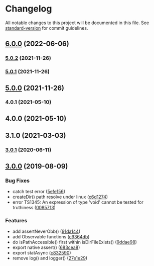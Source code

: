 # Changelog

All notable changes to this project will be documented in this file. See [standard-version](https://github.com/conventional-changelog/standard-version) for commit guidelines.

## [6.0.0](https://github.com/waitingsong/node-rxwalker/compare/v5.0.2...v6.0.0) (2022-06-06)

### [5.0.2](https://github.com/waitingsong/node-rxwalker/compare/v5.0.1...v5.0.2) (2021-11-26)

### [5.0.1](https://github.com/waitingsong/node-rxwalker/compare/v5.0.0...v5.0.1) (2021-11-26)

## [5.0.0](https://github.com/waitingsong/node-rxwalker/compare/v4.0.1...v5.0.0) (2021-11-26)

### 4.0.1 (2021-05-10)

## 4.0.0 (2021-05-10)

## 3.1.0 (2021-03-03)

### [3.0.1](https://github.com/waitingsong/npm-base/compare/v3.0.0...v3.0.1) (2020-06-11)

## [3.0.0](https://github.com/waitingsong/node-rxwalker/compare/v2.2.0...v3.0.0) (2019-08-09)


### Bug Fixes

* catch test error ([5efe156](https://github.com/waitingsong/node-rxwalker/commit/5efe156))
* createDir() path resolve under linux ([c6d1274](https://github.com/waitingsong/node-rxwalker/commit/c6d1274))
* error TS1345: An expression of type 'void' cannot be tested for truthiness ([0085713](https://github.com/waitingsong/node-rxwalker/commit/0085713))


### Features

* add assertNeverObb() ([91da144](https://github.com/waitingsong/node-rxwalker/commit/91da144))
* add Observable functions ([c9364db](https://github.com/waitingsong/node-rxwalker/commit/c9364db))
* do isPathAccessible() first within isDirFileExists() ([9ddae98](https://github.com/waitingsong/node-rxwalker/commit/9ddae98))
* export native assert() ([683cea8](https://github.com/waitingsong/node-rxwalker/commit/683cea8))
* export statAsync ([c832590](https://github.com/waitingsong/node-rxwalker/commit/c832590))
* remove log() and logger() ([27e1e29](https://github.com/waitingsong/node-rxwalker/commit/27e1e29))
